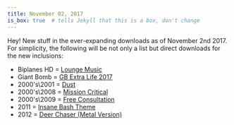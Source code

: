 ```yaml
---
title: November 02, 2017
is_box: true  # tells Jekyll that this is a box, don't change
---
```

Hey! New stuff in the ever-expanding downloads as of November 2nd 2017. For simplicity, the following will be not only a list but direct downloads for the new inclusions:

* Biplanes HD = [Lounge Music](https://www.dropbox.com/s/0ve7upb39264tkc/THA-loungemusic.mp3?dl=1)
* Giant Bomb = [GB Extra Life 2017](https://www.dropbox.com/s/tobfr29f9qux5r9/THA-gbextralife2017.mp3?dl=1)
* 2000's\2001 = [Dust](https://www.dropbox.com/s/sfqfnr5go24rpyx/THA-dust.mp3?dl=1)
* 2000's\2008 = [Mission Critical](https://www.dropbox.com/s/4qiiek20lncyl9a/THA-missioncritical.mp3?dl=1)
* 2000's\2009 = [Free Consultation](https://www.dropbox.com/s/96oit4koe4ykcb0/THA-freeconsultation.mp3?dl=1)
* 2011 = [Insane Bash Theme](https://www.dropbox.com/s/ipu5a9sqlorvgm6/THA-insanebash.mp3?dl=1)
* 2012 = [Deer Chaser (Metal Version)](https://www.dropbox.com/s/hrwtura8okx14i8/THA-deerchaser_metalversion.mp3?dl=1)
